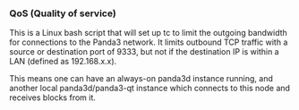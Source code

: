 ### QoS (Quality of service) ###

This is a Linux bash script that will set up tc to limit the outgoing bandwidth for connections to the Panda3 network. It limits outbound TCP traffic with a source or destination port of 9333, but not if the destination IP is within a LAN (defined as 192.168.x.x).

This means one can have an always-on panda3d instance running, and another local panda3d/panda3-qt instance which connects to this node and receives blocks from it.
